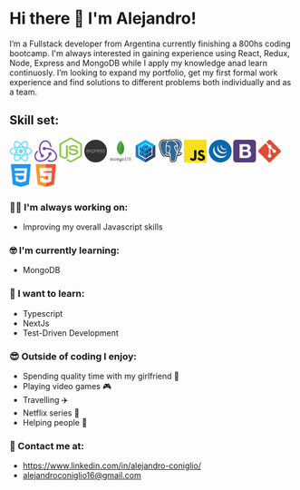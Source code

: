 # Hi there 👋 I'm Alejandro!

I’m a Fullstack developer from Argentina currently finishing a 800hs coding bootcamp. I'm always interested in gaining experience using React, Redux, Node, Express and MongoDB while I apply my knowledge anad learn continuosly. I’m looking to expand my portfolio, get my first formal work experience and find solutions to different problems both individually and as a team.

## Skill set:

<p align="left">
<img src="./assets/react.svg" height="auto" width="40">

<img src="./assets/redux.svg" height="auto" width="40">

<img src="./assets/nodejs.svg" height="auto" width="40">

<img src="./assets/Frame_1.svg" height="auto" width="40">

<img src="./assets/mongodb.svg" height="auto" width="40">

<img src="./assets/sequelizejs.svg" height="auto" width="40">

<img src="./assets/postgresql.svg" height="auto" width="40">

<img src="./assets/javascript.svg" height="auto" width="40">

<img src="./assets/jquery.svg" height="auto" width="40">

<img src="./assets/bootstrap.svg" height="auto" width="40">

<img src="./assets/git.svg" height="auto" width="40">

<img src="./assets/css-3.svg" height="auto" width="40">

<img src="./assets/html5.svg" height="auto" width="40">
</p>

### :technologist: I'm always working on:

- Improving my overall Javascript skills

### :nerd_face: I'm currently learning:

- MongoDB

### :thinking: I want to learn:

- Typescript
- NextJs
- Test-Driven Development

### :sunglasses: Outside of coding I enjoy:

- Spending quality time with my girlfriend :couple_with_heart:
- Playing video games :video_game:
- Travelling :airplane:
- Netflix series :popcorn:
- Helping people :handshake:

### :round_pushpin: Contact me at:

- https://www.linkedin.com/in/alejandro-coniglio/
- alejandroconiglio16@gmail.com
